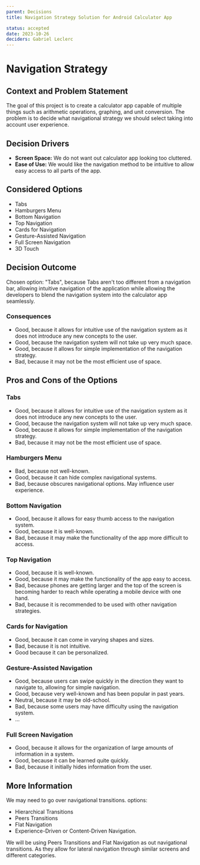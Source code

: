 ```yaml
---
parent: Decisions
title: Navigation Strategy Solution for Android Calculator App

status: accepted
date: 2023-10-26
deciders: Gabriel Leclerc
---
```


# Navigation Strategy

## Context and Problem Statement

The goal of this project is to create a calculator app capable of multiple things such as arithmetic operations, graphing, and unit conversion. The problem is to decide what navigational strategy we should select taking into account user experience.

## Decision Drivers

- **Screen Space:** We do not want out calculator app looking too cluttered.
- **Ease of Use:** We would like the navigation method to be intuitive to allow easy access to all parts of the app.

## Considered Options

- Tabs
- Hamburgers Menu
- Bottom Navigation
- Top Navigation
- Cards for Navigation
- Gesture-Assisted Navigation
- Full Screen Navigation
- 3D Touch

## Decision Outcome

Chosen option: "Tabs", because Tabs aren't too different from a navigation bar, allowing intuitive navigation of the application while allowing the developers to blend the navigation system into the calculator app seamlessly.

### Consequences

- Good, because it allows for intuitive use of the navigation system as it does not introduce any new concepts to the user.
- Good, because the navigation system will not take up very much space.
- Good, because it allows for simple implementation of the navigation strategy.
- Bad, because it may not be the most efficient use of space.

## Pros and Cons of the Options

### Tabs

- Good, because it allows for intuitive use of the navigation system as it does not introduce any new concepts to the user.
- Good, because the navigation system will not take up very much space.
- Good, because it allows for simple implementation of the navigation strategy.
- Bad, because it may not be the most efficient use of space.

### Hamburgers Menu

- Bad, because not well-known.
- Good, because it can hide complex navigational systems.
- Bad, because obscures navigational options. May influence user experience.

### Bottom Navigation

- Good, because it allows for easy thumb access to the navigation system.
- Good, because it is well-known.
- Bad, because it may make the functionality of the app more difficult to access.

### Top Navigation

- Good, because it is well-known.
- Good, because it may make the functionality of the app easy to access.
- Bad, because phones are getting larger and the top of the screen is becoming harder to reach while operating a mobile device with one hand.
- Bad, because it is recommended to be used with other navigation strategies.

### Cards for Navigation

- Good, because it can come in varying shapes and sizes.
- Bad, because it is not intuitive.
- Good because it can be personalized.

### Gesture-Assisted Navigation

- Good, because users can swipe quickly in the direction they want to navigate to, allowing for simple navigation.
- Good, because very well-known and has been popular in past years.
- Neutral, because it may be old-school.
- Bad, because some users may have difficulty using the navigation system.
- …

### Full Screen Navigation

- Good, because it allows for the organization of large amounts of information in a system.
- Good, because it can be learned quite quickly.
- Bad, because it initially hides information from the user.

## More Information

We may need to go over navigational transitions.
options:

- Hierarchical Transitions
- Peers Transitions
- Flat Navigation
- Experience-Driven or Content-Driven Navigation.

We will be using Peers Transitions and Flat Navigation as out navigational transitions. As they allow for lateral navigation through similar screens and different categories.
